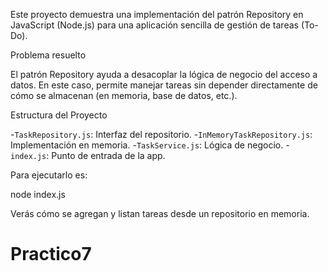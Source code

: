 Este proyecto demuestra una implementación del patrón Repository en JavaScript (Node.js) para una aplicación sencilla de gestión de tareas (To-Do).

Problema resuelto

El patrón Repository ayuda a desacoplar la lógica de negocio del acceso a datos. En este caso, permite manejar tareas sin depender directamente de cómo se almacenan (en memoria, base de datos, etc.).

Estructura del Proyecto

-`TaskRepository.js`: Interfaz del repositorio.
-`InMemoryTaskRepository.js`: Implementación en memoria.
-`TaskService.js`: Lógica de negocio.
-`index.js`: Punto de entrada de la app.

Para ejecutarlo es:

node index.js

Verás cómo se agregan y listan tareas desde un repositorio en memoria.
# Practico7
